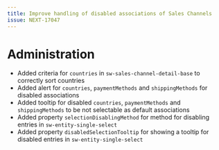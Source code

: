 ```yaml
---
title: Improve handling of disabled associations of Sales Channels
issue: NEXT-17047
---
```

# Administration
* Added criteria for `countries` in `sw-sales-channel-detail-base` to correctly sort countries
* Added alert for `countries`, `paymentMethods` and `shippingMethods` for disabled associations
* Added tooltip for disabled `countries`, `paymentMethods` and `shippingMethods` to be not selectable as default associations
* Added property `selectionDisablingMethod` for method for disabling entries in `sw-entity-single-select`
* Added property `disabledSelectionTooltip` for showing a tooltip for disabled entries in `sw-entity-single-select`
